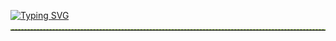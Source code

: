 <a href="https://git.io/typing-svg"><img src="https://readme-typing-svg.demolab.com?font=Dancing+Script&size=30&pause=1000&color=76AD1FE8&background=F9FF8B00&center=true&vCenter=true&width=435&height=80&lines=%F0%9F%A5%91%F0%9F%AB%92%F0%9F%8D%90Hi!+I+am+Harin+%F0%9F%A5%9D%F0%9F%8D%88+%F0%9F%A5%A6" alt="Typing SVG" /></a>
<hr style="border-top: 1px dashed #76AD1FE8"/>

